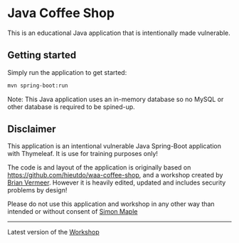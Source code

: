 # Java Coffee Shop

This is an educational Java application that is intentionally made vulnerable.


## Getting started

Simply run the application to get started:

```bash
mvn spring-boot:run
```

Note: This Java application uses an in-memory database so no MySQL or other database is required to be spined-up.

## Disclaimer

This application is an intentional vulnerable Java Spring-Boot application with Thymeleaf.
It is use for training purposes only!

The code is and layout of the application is originally based on https://github.com/hieutdo/waa-coffee-shop, and a workshop created by [Brian Vermeer](https://brianvermeer.nl).
However it is heavily edited, updated and includes security problems by design!

Please do not use this application and workshop in any other way than intended or without consent of [Simon Maple](https://twitter.com/sjmaple)

---

Latest version of the [Workshop](/workshop/WORKSHOP.md)
